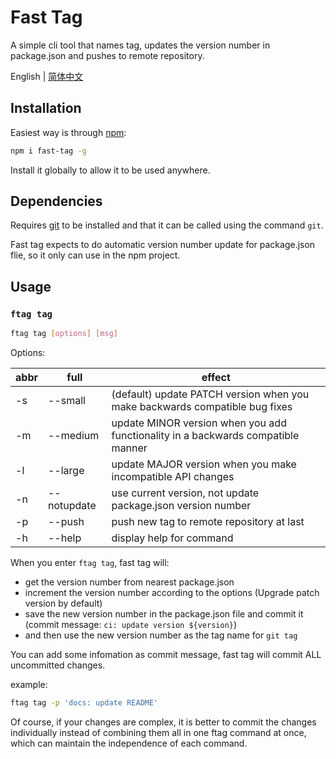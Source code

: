 # Fast Tag

A simple cli tool that names tag, updates the version number in package.json and pushes to remote repository.

English | [简体中文](./README_zh-CN.md)

## Installation

Easiest way is through [npm](https://www.npmjs.com/):

```bash
npm i fast-tag -g
```

Install it globally to allow it to be used anywhere.

## Dependencies

Requires [git](https://git-scm.com/downloads) to be installed and that it can be called using the command `git`.

Fast tag expects to do automatic version number update for package.json flie, so it only can use in the npm project.

## Usage

### `ftag tag`

```bash
ftag tag [options] [msg]
```

Options:

| abbr | full        | effect                                                                           |
| ---- | ----------- | -------------------------------------------------------------------------------- |
| -s   | --small     | (default) update PATCH version when you make backwards compatible bug fixes      |
| -m   | --medium    | update MINOR version when you add functionality in a backwards compatible manner |
| -l   | --large     | update MAJOR version when you make incompatible API changes                      |
| -n   | --notupdate | use current version, not update package.json version number                      |
| -p   | --push      | push new tag to remote repository at last                                        |
| -h   | --help      | display help for command                                                         |

When you enter `ftag tag`, fast tag will:

- get the version number from nearest package.json
- increment the version number according to the options (Upgrade patch version by default)
- save the new version number in the package.json file and commit it (commit message: `ci: update version ${version}`)
- and then use the new version number as the tag name for `git tag`

You can add some infomation as commit message, fast tag will commit ALL uncommitted changes.

example:

```bash
ftag tag -p 'docs: update README'
```

Of course, if your changes are complex, it is better to commit the changes individually instead of combining them all in one ftag command at once, which can maintain the independence of each command.

<br>
